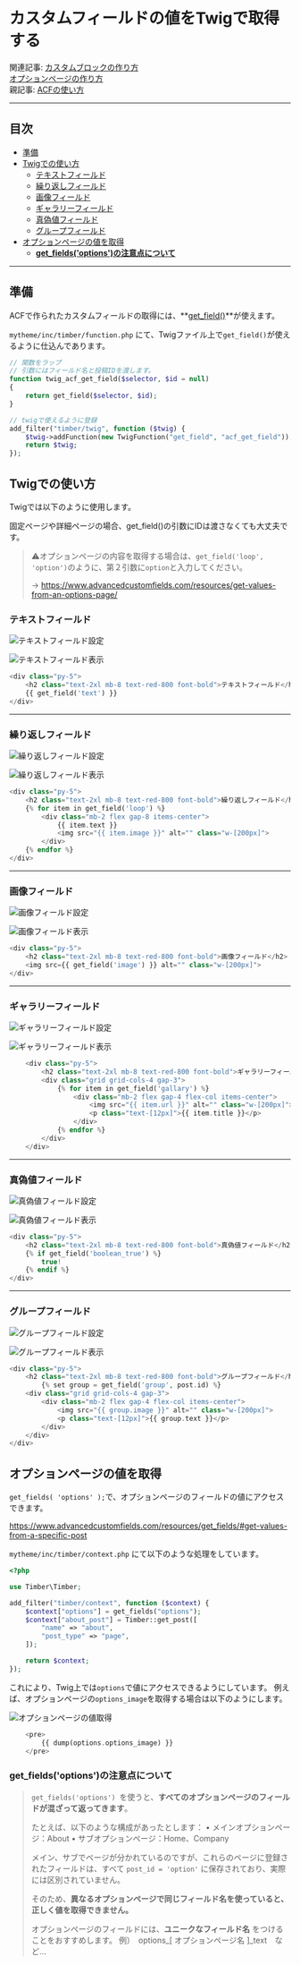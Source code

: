 # カスタムフィールドの値をTwigで取得する

関連記事: [カスタムブロックの作り方](09_カスタムブロックの作り方.md)<br>[オプションページの作り方](11_オプションページの作り方.md)<br>
親記事: [ACFの使い方](06_ACFの使い方.md)

---

## 目次

- [準備](#準備)
- [Twigでの使い方](#twigでの使い方)
  - [テキストフィールド](#テキストフィールド)
  - [繰り返しフィールド](#繰り返しフィールド)
  - [画像フィールド](#画像フィールド)
  - [ギャラリーフィールド](#ギャラリーフィールド)
  - [真偽値フィールド](#真偽値フィールド)
  - [グループフィールド](#グループフィールド)
- [オプションページの値を取得](#オプションページの値を取得)
  - [**get_fields('options')の注意点について**](#get_fieldsoptionsの注意点について)

---

## 準備

ACFで作られたカスタムフィールドの取得には、**[get_field()](https://www.advancedcustomfields.com/resources/get_field/)**が使えます。

`mytheme/inc/timber/function.php` にて、Twigファイル上で`get_field()`が使えるように仕込んであります。

```php
// 関数をラップ
// 引数にはフィールド名と投稿IDを渡します。
function twig_acf_get_field($selector, $id = null)
{
	return get_field($selector, $id);
}

// twigで使えるように登録
add_filter("timber/twig", function ($twig) {
	$twig->addFunction(new TwigFunction("get_field", "acf_get_field"));
	return $twig;
});
```

## Twigでの使い方

Twigでは以下のように使用します。

固定ページや詳細ページの場合、get_field()の引数にIDは渡さなくても大丈夫です。

> ⚠️オプションページの内容を取得する場合は、`get_field('loop', 'option')`のように、第２引数に`option`と入力してください。
> 
> → https://www.advancedcustomfields.com/resources/get-values-from-an-options-page/

### テキストフィールド

![テキストフィールド設定](カスタムフィールドの値をTwigで取得する/スクリーンショット_2025-06-17_16.28.06.png)

![テキストフィールド表示](カスタムフィールドの値をTwigで取得する/スクリーンショット_2025-06-17_16.25.48.png)

```php
<div class="py-5">
	<h2 class="text-2xl mb-8 text-red-800 font-bold">テキストフィールド</h2>
	{{ get_field('text') }}
</div>
```

---

### 繰り返しフィールド

![繰り返しフィールド設定](カスタムフィールドの値をTwigで取得する/スクリーンショット_2025-06-17_16.28.33.png)

![繰り返しフィールド表示](カスタムフィールドの値をTwigで取得する/スクリーンショット_2025-06-17_16.25.57.png)

```php
<div class="py-5">
	<h2 class="text-2xl mb-8 text-red-800 font-bold">繰り返しフィールド</h2>
	{% for item in get_field('loop') %}
		<div class="mb-2 flex gap-8 items-center">
			{{ item.text }}
			<img src="{{ item.image }}" alt="" class="w-[200px]">
		</div>
	{% endfor %}
</div>
```

---

### 画像フィールド

![画像フィールド設定](カスタムフィールドの値をTwigで取得する/スクリーンショット_2025-06-17_16.28.52.png)

![画像フィールド表示](カスタムフィールドの値をTwigで取得する/スクリーンショット_2025-06-17_16.26.05.png)

```php
<div class="py-5">
	<h2 class="text-2xl mb-8 text-red-800 font-bold">画像フィールド</h2>
	<img src={{ get_field('image') }} alt="" class="w-[200px]">
</div>
```

---

### ギャラリーフィールド

![ギャラリーフィールド設定](カスタムフィールドの値をTwigで取得する/スクリーンショット_2025-06-17_16.29.06.png)

![ギャラリーフィールド表示](カスタムフィールドの値をTwigで取得する/スクリーンショット_2025-06-17_16.26.20.png)

```php
	<div class="py-5">
		<h2 class="text-2xl mb-8 text-red-800 font-bold">ギャラリーフィールド</h2>
		<div class="grid grid-cols-4 gap-3">
			{% for item in get_field('gallary') %}
				<div class="mb-2 flex gap-4 flex-col items-center">
					<img src="{{ item.url }}" alt="" class="w-[200px]">
					<p class="text-[12px]">{{ item.title }}</p>
				</div>
			{% endfor %}
		</div>
	</div>
```

---

### 真偽値フィールド

![真偽値フィールド設定](カスタムフィールドの値をTwigで取得する/スクリーンショット_2025-06-17_16.29.20.png)

![真偽値フィールド表示](カスタムフィールドの値をTwigで取得する/スクリーンショット_2025-06-17_16.26.31.png)

```php
<div class="py-5">
	<h2 class="text-2xl mb-8 text-red-800 font-bold">真偽値フィールド</h2>
	{% if get_field('boolean_true') %}
		true!
	{% endif %}
</div>
```

---

### グループフィールド

![グループフィールド設定](カスタムフィールドの値をTwigで取得する/スクリーンショット_2025-06-17_16.29.32.png)

![グループフィールド表示](カスタムフィールドの値をTwigで取得する/スクリーンショット_2025-06-17_16.26.38.png)

```php
<div class="py-5">
	<h2 class="text-2xl mb-8 text-red-800 font-bold">グループフィールド</h2>
		{% set group = get_field('group', post.id) %}
	<div class="grid grid-cols-4 gap-3">
		<div class="mb-2 flex gap-4 flex-col items-center">
			<img src="{{ group.image }}" alt="" class="w-[200px]">
			<p class="text-[12px]">{{ group.text }}</p>
		</div>
	</div>
</div>
```

## オプションページの値を取得

`get_fields( 'options' );`で、オプションページのフィールドの値にアクセスできます。

https://www.advancedcustomfields.com/resources/get_fields/#get-values-from-a-specific-post

`mytheme/inc/timber/context.php` にて以下のような処理をしています。

```php
<?php

use Timber\Timber;

add_filter("timber/context", function ($context) {
	$context["options"] = get_fields("options");
	$context["about_post"] = Timber::get_post([
		"name" => "about",
		"post_type" => "page",
	]);

	return $context;
});
```

これにより、Twig上では`options`で値にアクセスできるようにしています。
例えば、オプションページの`options_image`を取得する場合は以下のようにします。

![オプションページの値取得](カスタムフィールドの値をTwigで取得する/スクリーンショット_2025-06-17_18.48.56.png)

```php
	<pre>
		{{ dump(options.options_image) }}
	</pre>
```

### **get_fields('options')の注意点について**

> `get_fields('options') `を使うと、**すべてのオプションページのフィールドが混ざって返ってきます**。
> 
> たとえば、以下のような構成があったとします：
> •	メインオプションページ：About
> •	サブオプションページ：Home、Company
> 
> メイン、サブでページが分かれているのですが、これらのページに登録されたフィールドは、すべて `post_id = 'option'` に保存されており、実際には区別されていません。
> 
> そのため、**異なるオプションページで同じフィールド名を使っていると、正しく値を取得できません。**
> 
> 
> オプションページのフィールドには、**ユニークなフィールド名** をつけることをおすすめします。
> 例）　options_[ オプションページ名 ]_text　など…
